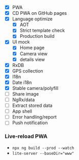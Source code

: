 - [x] PWA
- [x] CD PWA on GitHub pages
- [x] Language optimize
  - [x] AOT
  - [x] Strict template check
  - [x] Production build
- [x] UI mock
  - [x] Home page
  - [x] Camera view
  - [x] details view
- [x] RxDB
- [x] GPS collection
- [x] I18n
- [x] Date i18n
- [x] Stable camera/polyfill
- [ ] Share image
- [ ] NgRx/data
- [ ] Extract stored data
- [ ] App shell
- [ ] Error handling/report
- [ ] Push notification

### Live-reload PWA

- `npx ng build --prod --watch`
- `lite-server --baseDir="www"`
